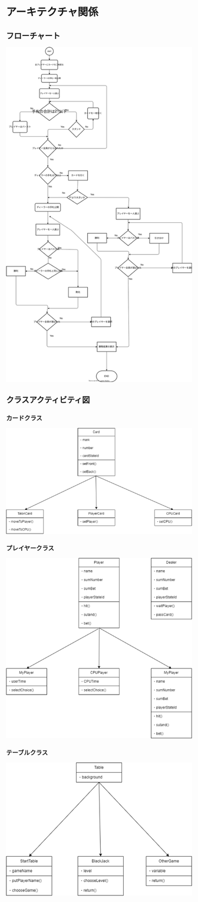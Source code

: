 # アーキテクチャ関係

## フローチャート

<img src='../img/test.svg'>


## クラスアクティビティ図

### カードクラス
<img src='../img/classActivity01.png'>

### プレイヤークラス
<img src='../img/classActivity02.png'>

### テーブルクラス
<img src='../img/classActivity03.png'>
